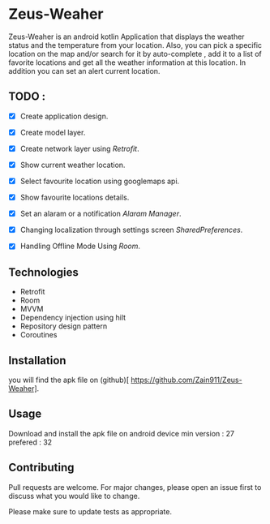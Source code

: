 # Zeus-Weaher

Zeus-Weaher is an android kotlin Application that displays the weather status and the temperature
from your location. Also, you can pick a specific location on the map and/or
search for it by auto-complete , add it to a list of favorite locations and
get all the weather information at this location. In addition you can set an alert current location.

## TODO :
- [X] Create application design.
- [X] Create model layer.
- [X] Create network layer using *Retrofit*.
- [X] Show current weather location.
- [X] Select favourite location using googlemaps api.
- [X] Show favourite locations details.
- [X] Set an alaram or a notification *Alaram Manager*.
- [X] Changing localization through settings screen *SharedPreferences*.
- [X] Handling Offline Mode Using *Room*.


## Technologies
* Retrofit
* Room
* MVVM
* Dependency injection using hilt
* Repository design pattern
* Coroutines

## Installation

you will find the apk file on (github)[ https://github.com/Zain911/Zeus-Weaher].

## Usage

Download and install the apk file on android device min version : 27 prefered : 32


## Contributing
Pull requests are welcome. For major changes, please open an issue first to discuss what you would like to change.

Please make sure to update tests as appropriate.